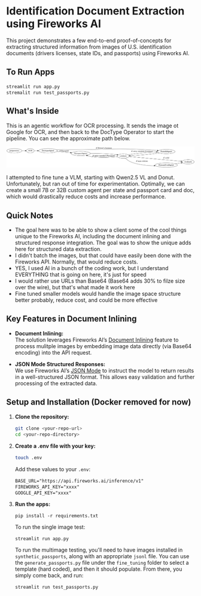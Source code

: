 # Identification Document Extraction using Fireworks AI

This project demonstrates a few end-to-end proof-of-concepts for extracting structured information from images of U.S. identification documents (drivers licenses, state IDs, and passports) using Fireworks AI.

## To Run Apps
```
streamlit run app.py
stremalit run test_passports.py
```

## What's Inside
This is an agentic workflow for OCR processing. It sends the image ot Google for OCR, and then back to the DocType Operator to start the pipeline. You can see the approximate path below.

![worflow](workflow.png)

I attempted to fine tune a VLM, starting with Qwen2.5 VL and Donut. Unfortunately, but ran out of time for experimentation. Optimally, we can create a small 7B or 32B custom agent per state and passport card and doc, which would drastically reduce costs and increase performance.

## Quick Notes
- The goal here was to be able to show a client some of the cool things unique to the Fireworks AI, including the document inlining and structured response integration. The goal was to show the unique adds here for structured data extraction.
- I didn't batch the images, but that could have easily been done with the Fireworks API. Normally, that would reduce costs.
- YES, I used AI in a bunch of the coding work, but I understand EVERYTHING that is going on here, it's just for speed
- I would rather use URLs than Base64 (Base64 adds 30% to filze size over the wire), but that's what made it work here
- Fine tuned smaller models would handle the image space structure better probably, reduce cost, and could be more effective

## Key Features in Document Inlining

- **Document Inlining:**  
  The solution leverages Fireworks AI’s [Document Inlining](https://docs.fireworks.ai/firesearch/inline-multimodal) feature to process mulitple images by embedding image data directly (via Base64 encoding) into the API request.

- **JSON Mode Structured Responses:**  
  We use Fireworks AI’s [JSON Mode](https://docs.fireworks.ai/structured-responses/structured-response-formatting) to instruct the model to return results in a well-structured JSON format. This allows easy validation and further processing of the extracted data.

## Setup and Installation (Docker removed for now)

1. **Clone the repository:**

   ```bash
   git clone <your-repo-url>
   cd <your-repo-directory>
    ```
2. **Create a .env file with your key:**

    ```bash
    touch .env
    ```
    Add these values to your `.env`:
    ```
    BASE_URL="https://api.fireworks.ai/inference/v1"
    FIREWORKS_API_KEY="xxxx"
    GOOGLE_API_KEY="xxxx"
    ```

3. **Run the apps:**

    ```
    pip install -r requirements.txt
    ```
    To run the single image test:
    ```
    streamlit run app.py
    ```
    To run the multimage testing, you'll need to have images installed in `synthetic_passports`, along with an appropriate `jsonl` file. You can use the `generate_passports.py` file under the `fine_tuning` folder to select a template (hard coded), and then it should populate. From there, you simply come back, and run:
    ```
    streamlit run test_passports.py
    ```
    


